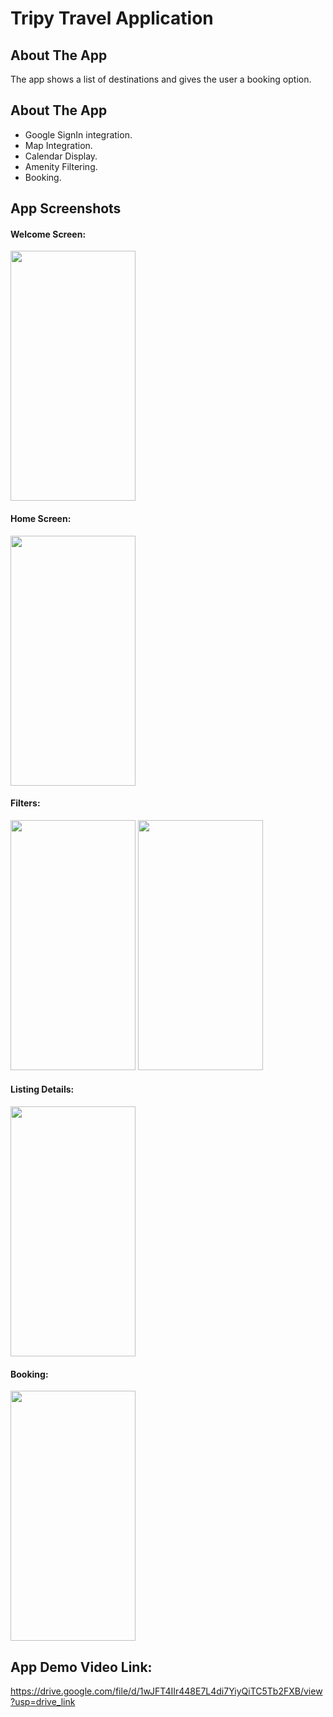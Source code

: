 # Tripy Travel Application
## About The App
The app shows a list of destinations and gives the user a booking option.

## About The App
* Google SignIn integration.
* Map Integration.
* Calendar Display.
* Amenity Filtering.
* Booking.

## App Screenshots

#### Welcome Screen:
<img src="https://github.com/MwangiMuriuki/Tripy-iOS/assets/25981643/f4163327-6a73-4890-a6fa-e55a3ae884dd.png" data-canonical-src="https://github.com/MwangiMuriuki/Tripy-iOS/assets/25981643/f4163327-6a73-4890-a6fa-e55a3ae884dd.png" width="200" height="400"/>

#### Home Screen:
<img src="https://github.com/MwangiMuriuki/Tripy-iOS/assets/25981643/604324ac-5c75-42b8-a295-f534c93c54e1.png" data-canonical-src="https://github.com/MwangiMuriuki/Tripy-iOS/assets/25981643/604324ac-5c75-42b8-a295-f534c93c54e1.png" width="200" height="400"/>

#### Filters:
<img src="https://github.com/MwangiMuriuki/Tripy-iOS/assets/25981643/3b8ccde8-b123-49da-87a9-5c4250bb959e.png" data-canonical-src="https://github.com/MwangiMuriuki/Tripy-iOS/assets/25981643/3b8ccde8-b123-49da-87a9-5c4250bb959e.png" width="200" height="400"/>   <img src="https://github.com/MwangiMuriuki/Tripy-iOS/assets/25981643/12e62d8a-763f-4ec5-b8da-12f99c131de6.png" data-canonical-src="https://github.com/MwangiMuriuki/Tripy-iOS/assets/25981643/12e62d8a-763f-4ec5-b8da-12f99c131de6.png" width="200" height="400"/>

#### Listing Details:
<img src="https://github.com/MwangiMuriuki/Tripy-iOS/assets/25981643/b0558e4b-c7a3-4129-a428-7b327493813e.png" data-canonical-src="https://github.com/MwangiMuriuki/Tripy-iOS/assets/25981643/b0558e4b-c7a3-4129-a428-7b327493813e.png" width="200" height="400"/>

#### Booking:
<img src="https://github.com/MwangiMuriuki/Tripy-iOS/assets/25981643/e6af790c-3b35-4dc9-a18f-9ff27bbe964f.png" data-canonical-src="https://github.com/MwangiMuriuki/Tripy-iOS/assets/25981643/e6af790c-3b35-4dc9-a18f-9ff27bbe964f.png" width="200" height="400"/>


## App Demo Video Link:
https://drive.google.com/file/d/1wJFT4IIr448E7L4di7YiyQiTC5Tb2FXB/view?usp=drive_link


